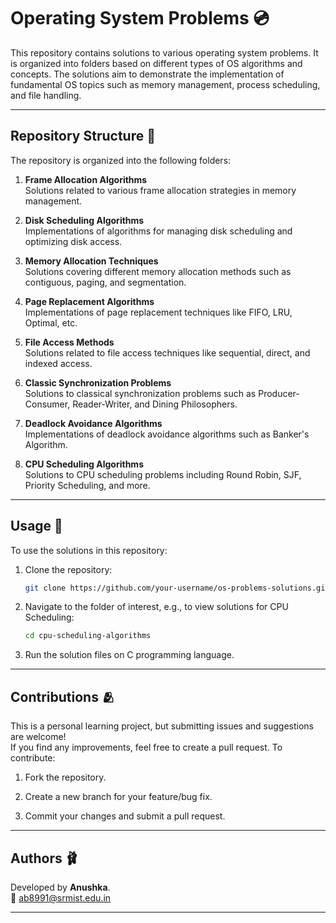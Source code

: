 # Operating System Problems 💿

This repository contains solutions to various operating system problems. It is organized into folders based on different types of OS algorithms and concepts. The solutions aim to demonstrate the implementation of fundamental OS topics such as memory management, process scheduling, and file handling.

---

## Repository Structure 📂

The repository is organized into the following folders:

1. **Frame Allocation Algorithms**  
   Solutions related to various frame allocation strategies in memory management.
   
2. **Disk Scheduling Algorithms**  
   Implementations of algorithms for managing disk scheduling and optimizing disk access.

3. **Memory Allocation Techniques**  
   Solutions covering different memory allocation methods such as contiguous, paging, and segmentation.

4. **Page Replacement Algorithms**  
   Implementations of page replacement techniques like FIFO, LRU, Optimal, etc.

5. **File Access Methods**  
   Solutions related to file access techniques like sequential, direct, and indexed access.

6. **Classic Synchronization Problems**  
   Solutions to classical synchronization problems such as Producer-Consumer, Reader-Writer, and Dining Philosophers.

7. **Deadlock Avoidance Algorithms**  
   Implementations of deadlock avoidance algorithms such as Banker's Algorithm.

8. **CPU Scheduling Algorithms**  
   Solutions to CPU scheduling problems including Round Robin, SJF, Priority Scheduling, and more.

---

## Usage 🔖

To use the solutions in this repository:

1. Clone the repository:
   ```bash
   git clone https://github.com/your-username/os-problems-solutions.git

2. Navigate to the folder of interest, e.g., to view solutions for CPU Scheduling:
   ```bash
   cd cpu-scheduling-algorithms
   
3. Run the solution files on C  programming language.

---

## Contributions 🫂

This is a personal learning project, but submitting issues and suggestions are welcome! 
<br> If you find any improvements, feel free to create a pull request. To contribute:

1. Fork the repository.

2. Create a new branch for your feature/bug fix.

3. Commit your changes and submit a pull request.

---

## Authors 🩰
Developed by **Anushka**. <br>
📧 [ab8991@srmist.edu.in](mailto:ab8991@srmist.edu.in)

---

